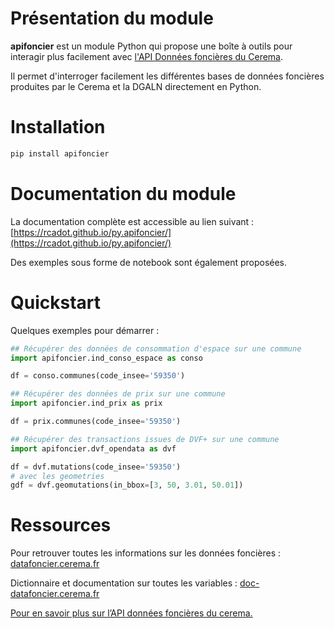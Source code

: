 
# Présentation du module

**apifoncier** est un module Python qui propose 
une boîte à outils pour interagir plus facilement avec [l'API
Données foncières du Cerema](https://apidf-preprod.cerema.fr/).

Il permet d'interroger facilement les différentes bases de données 
foncières produites par le Cerema et la DGALN directement en Python. 

# Installation

``` python
pip install apifoncier
```

# Documentation du module

La documentation complète est accessible au lien suivant : [https://rcadot.github.io/py.apifoncier/](https://rcadot.github.io/py.apifoncier/)

Des exemples sous forme de notebook sont également proposées.

# Quickstart

Quelques exemples pour démarrer :

```python
## Récupérer des données de consommation d'espace sur une commune
import apifoncier.ind_conso_espace as conso

df = conso.communes(code_insee='59350')
```

```python
## Récupérer des données de prix sur une commune
import apifoncier.ind_prix as prix

df = prix.communes(code_insee='59350')
```


```python
## Récupérer des transactions issues de DVF+ sur une commune
import apifoncier.dvf_opendata as dvf

df = dvf.mutations(code_insee='59350')
# avec les geometries
gdf = dvf.geomutations(in_bbox=[3, 50, 3.01, 50.01])
```

# Ressources

Pour retrouver toutes les informations sur les données foncières :
[datafoncier.cerema.fr](https://datafoncier.cerema.fr)

Dictionnaire et documentation sur toutes les variables :
[doc-datafoncier.cerema.fr](http://doc-datafoncier.cerema.fr)

[Pour en savoir plus sur l’API données foncières du
cerema.](https://apidf-preprod.cerema.fr/swagger/)
